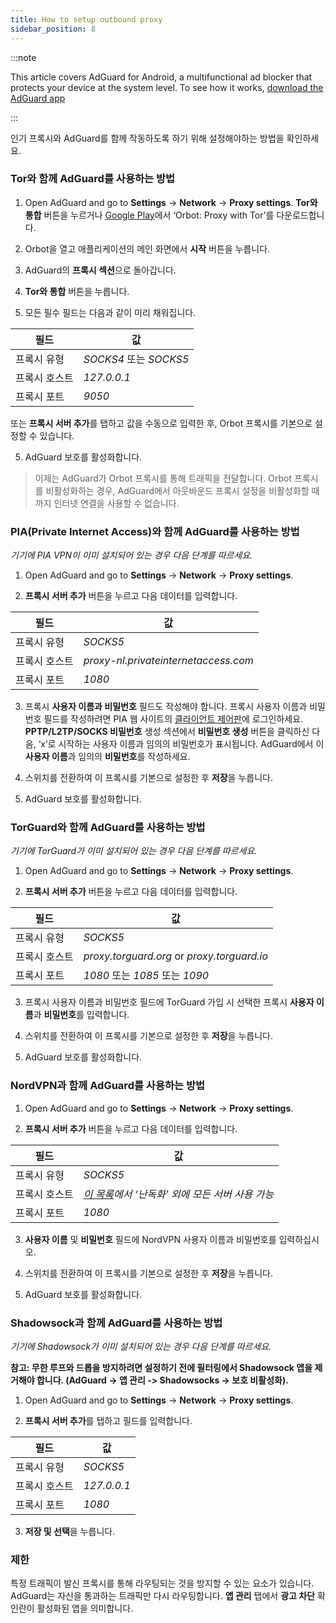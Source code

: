 ```yaml
---
title: How to setup outbound proxy
sidebar_position: 8
---
```


:::note

This article covers AdGuard for Android, a multifunctional ad blocker that protects your device at the system level. To see how it works, [download the AdGuard app](https://adguard.com/download.html?auto=true)

:::

인기 프록시와 AdGuard를 함께 작동하도록 하기 위해 설정해야하는 방법을 확인하세요.

### Tor와 함께 AdGuard를 사용하는 방법

1. Open AdGuard and go to **Settings** → **Network** → **Proxy settings**. **Tor와 통합** 버튼을 누르거나 [Google Play](https://play.google.com/store/apps/details?id=org.torproject.android&noprocess)에서 ‘Orbot: Proxy with Tor’를 다운로드합니다.

2. Orbot을 열고 애플리케이션의 메인 화면에서 **시작** 버튼을 누릅니다.

2. AdGuard의 **프록시 섹션**으로 돌아갑니다.

3. **Tor와 통합** 버튼을 누릅니다.

4. 모든 필수 필드는 다음과 같이 미리 채워집니다.

| 필드      | 값                    |
| ------- | -------------------- |
| 프록시 유형  | *SOCKS4* 또는 *SOCKS5* |
| 프록시 호스트 | *127.0.0.1*          |
| 프록시 포트  | *9050*               |

또는 **프록시 서버 추가**를 탭하고 값을 수동으로 입력한 후, Orbot 프록시를 기본으로 설정할 수 있습니다.

5. AdGuard 보호를 활성화합니다.

> 이제는 AdGuard가 Orbot 프록시를 통해 트래픽을 전달합니다. Orbot 프록시를 비활성화하는 경우, AdGuard에서 아웃바운드 프록시 설정을 비활성화할 때까지 인터넷 연결을 사용할 수 없습니다.

### PIA(Private Internet Access)와 함께 AdGuard를 사용하는 방법

*기기에 PIA VPN이 이미 설치되어 있는 경우 다음 단계를 따르세요.*

1. Open AdGuard and go to **Settings** → **Network** → **Proxy settings**.

2. **프록시 서버 추가** 버튼을 누르고 다음 데이터를 입력합니다.

| 필드      | 값                                    |
| ------- | ------------------------------------ |
| 프록시 유형  | *SOCKS5*                             |
| 프록시 호스트 | *proxy-nl.privateinternetaccess.com* |
| 프록시 포트  | *1080*                               |

3. 프록시 **사용자 이름과 비밀번호** 필드도 작성해야 합니다. 프록시 사용자 이름과 비밀번호 필드를 작성하려면 PIA 웹 사이트의 [클라이언트 제어판](https://www.privateinternetaccess.com/pages/client-sign-in)에 로그인하세요. **PPTP/L2TP/SOCKS 비밀번호** 생성 섹션에서 **비밀번호 생성** 버튼을 클릭하신 다음, ‘x’로 시작하는 사용자 이름과 임의의 비밀번호가 표시됩니다. AdGuard에서 이 **사용자 이름**과 임의의 **비밀번호**를 작성하세요.

4. 스위치를 전환하여 이 프록시를 기본으로 설정한 후 **저장**을 누릅니다.

5. AdGuard 보호를 활성화합니다.

### TorGuard와 함께 AdGuard를 사용하는 방법

*기기에 TorGuard가 이미 설치되어 있는 경우 다음 단계를 따르세요.*

1. Open AdGuard and go to **Settings** → **Network** → **Proxy settings**.

2. **프록시 서버 추가** 버튼을 누르고 다음 데이터를 입력합니다.

| 필드      | 값                                           |
| ------- | ------------------------------------------- |
| 프록시 유형  | *SOCKS5*                                    |
| 프록시 호스트 | *proxy.torguard.org* or *proxy.torguard.io* |
| 프록시 포트  | *1080* 또는 *1085* 또는 *1090*                  |

3. 프록시 사용자 이름과 비밀번호 필드에 TorGuard 가입 시 선택한 프록시 **사용자 이름**과 **비밀번호**를 입력합니다.

4. 스위치를 전환하여 이 프록시를 기본으로 설정한 후 **저장**을 누릅니다.

5. AdGuard 보호를 활성화합니다.

### NordVPN과 함께 AdGuard를 사용하는 방법

1. Open AdGuard and go to **Settings** → **Network** → **Proxy settings**.

2. **프록시 서버 추가** 버튼을 누르고 다음 데이터를 입력합니다.

| 필드      | 값                                                             |
| ------- | ------------------------------------------------------------- |
| 프록시 유형  | *SOCKS5*                                                      |
| 프록시 호스트 | *[이 목록](https://nordvpn.com/servers/)에서 ‘난독화’ 외에 모든 서버 사용 가능* |
| 프록시 포트  | *1080*                                                        |

3. **사용자 이름** 및 **비밀번호** 필드에 NordVPN 사용자 이름과 비밀번호를 입력하십시오.

4. 스위치를 전환하여 이 프록시를 기본으로 설정한 후 **저장**을 누릅니다.

5. AdGuard 보호를 활성화합니다.

### Shadowsock과 함께 AdGuard를 사용하는 방법

*기기에 Shadowsock가 이미 설치되어 있는 경우 다음 단계를 따르세요.*

**참고: 무한 루프와 드롭을 방지하려면 설정하기 전에 필터링에서 Shadowsock 앱을 제거해야 합니다. (AdGuard -> 앱 관리 -> Shadowsocks -> 보호 비활성화).**

1. Open AdGuard and go to **Settings** → **Network** → **Proxy settings**.

2. **프록시 서버 추가**를 탭하고 필드를 입력합니다.

| 필드      | 값           |
| ------- | ----------- |
| 프록시 유형  | *SOCKS5*    |
| 프록시 호스트 | *127.0.0.1* |
| 프록시 포트  | *1080*      |

3. **저장 및 선택**을 누릅니다.

### 제한

특정 트래픽이 발신 프록시를 통해 라우팅되는 것을 방지할 수 있는 요소가 있습니다. AdGuard는 자신을 통과하는 트래픽만 다시 라우팅합니다. **앱 관리** 탭에서 **광고 차단** 확인란이 활성화된 앱을 의미합니다.
